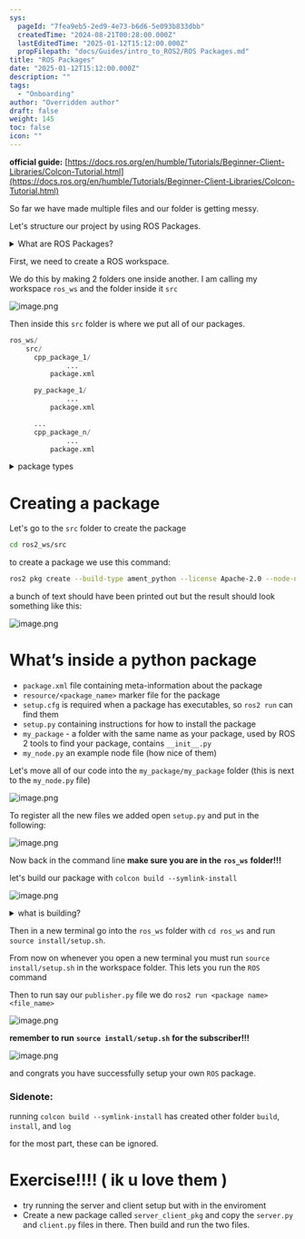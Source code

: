 ```yaml
---
sys:
  pageId: "7fea9eb5-2ed9-4e73-b6d6-5e093b833dbb"
  createdTime: "2024-08-21T00:28:00.000Z"
  lastEditedTime: "2025-01-12T15:12:00.000Z"
  propFilepath: "docs/Guides/intro_to_ROS2/ROS Packages.md"
title: "ROS Packages"
date: "2025-01-12T15:12:00.000Z"
description: ""
tags:
  - "Onboarding"
author: "Overridden author"
draft: false
weight: 145
toc: false
icon: ""
---
```


**official guide:** [https://docs.ros.org/en/humble/Tutorials/Beginner-Client-Libraries/Colcon-Tutorial.html](https://docs.ros.org/en/humble/Tutorials/Beginner-Client-Libraries/Colcon-Tutorial.html)

So far we have made multiple files and our folder is getting messy.

Let's structure our project by using ROS Packages.

<details>

<summary>What are ROS Packages?</summary>

ROS Packages are, as the name implies, packages of code that are highly sharable between ROS developers.

They consist of a folder, `package.xml` file, and source code

```python
      cpp_package_1/
		      ... imagine much code files here ..
          package.xml
```

</details>

First, we need to create a ROS workspace.

We do this by making 2 folders one inside another. I am calling my workspace `ros_ws` and the folder inside it `src`

![image.png](https://prod-files-secure.s3.us-west-2.amazonaws.com/d518164a-d88e-44d1-a4ee-3adb3bd8bce0/70706947-fd18-4537-a67b-e12946812d31/image.png?X-Amz-Algorithm=AWS4-HMAC-SHA256&X-Amz-Content-Sha256=UNSIGNED-PAYLOAD&X-Amz-Credential=ASIAZI2LB466ZU522TOD%2F20250316%2Fus-west-2%2Fs3%2Faws4_request&X-Amz-Date=20250316T200758Z&X-Amz-Expires=3600&X-Amz-Security-Token=IQoJb3JpZ2luX2VjENz%2F%2F%2F%2F%2F%2F%2F%2F%2F%2FwEaCXVzLXdlc3QtMiJIMEYCIQCbC36UcE75hLgZnNCnxgggJWykgyry%2B1UabO%2FZLjnmeAIhAOPSjU00LFkZeBPP50FZ6Esvqy63tiEMOPlH2WsB%2BvxcKv8DCDUQABoMNjM3NDIzMTgzODA1IgxS93xAFxwDQp%2Fdx4Mq3APEYk1AEuGImxye9uuSet%2FufQ9xEDf1deCvHmstaYG06tABP4TM4%2BF5MZ0jnbmLdqXxyINwhrXdMbsg5NUSVq2b2KGqTeF9ebnqhu5EGXDcHwHayuZx%2FknMPdV5B6VmspIZsbwJIdZkcAebA6zOePIHlRV4ymAKotQeEhiWThvRUsKZPlkU5xrSbGpvyyeYRbCv9cEdr8lkkeJrFnOJWKo7QQ17DxDEJAhvSYzykM13Xb01ziDfULTm3XebCCCnmMs5ywzrXhJAarWOx6%2Br58N1rV3SuzC3JDIVvAoLYO2aj93R9zq%2FVxkMpv%2FvUhmoRFDOVtaN%2Fl936%2FJ7W1pJ8C7GsR43f8ziquSMis7gxs1f4EwGuXjxy4hsiMIXUuXTLOgK4fdX7z%2FC5UM6BZojA%2BY2VIHmnEAvf%2F885CTVACTWhPH%2FXhhRctWGWqR2k3NmLec3i4ibCAB%2FkTSZ5WBCzTdJlXgnRY1ITtc%2FuJKEQReRvkr%2Fl9cEkGGaW0hqrIF3c6w%2FstIW9WE48vBWZNrNaCLgcUQrviJhvao%2FB66DCRdlIZKL2c2FknAUySFha%2F4s6pCzRyqnNO%2B1CPzNf728EhDB5giFyH47gFDi20U%2FpoFVjnQO1kEqkbBX3c0KqTCZ3Ny%2BBjqkAb%2FbMq2SI73thBXmUXqRy9JPwFXGRNEdSHf67piu5znBG8ciKXbGLCknucejLiN9uCXyADkq4WEcxLBjIScZGdoerSYlKdN4M13Gzq%2F5OlnDPJJ41FV3wef75Oy278XHeSUyo3XQWmdwO%2FVZWb4vIsN16kU4wAAExQsTT2aFNJqDcB4ARgw3NOmjxWfQ7KBamizLcA3tkUJfiyOoVTYhuxZNp8xu&X-Amz-Signature=3716bee1737efde1e79254e00e3c4642911884ec37fbf01bbc02f825f18d9972&X-Amz-SignedHeaders=host&x-id=GetObject)

Then inside this `src` folder is where we put all of our packages.

```python
ros_ws/
    src/
      cpp_package_1/
		      ...
          package.xml

      py_package_1/
		      ...
          package.xml

      ...
      cpp_package_n/
		      ...
          package.xml

```

<details>

<summary>package types</summary>

packages can be either `C++` or python.

the intern file structure is different for each but for this guide we will stick to creating python packages

</details>

# Creating a package

Let's go to the `src` folder to create the package

```bash
cd ros2_ws/src
```

to create a package we use this command:

```bash
ros2 pkg create --build-type ament_python --license Apache-2.0 --node-name my_node my_package
```

a bunch of text should have been printed out but the result should look something like this:

![image.png](https://prod-files-secure.s3.us-west-2.amazonaws.com/d518164a-d88e-44d1-a4ee-3adb3bd8bce0/e6cf1e3f-8512-4a3e-b131-079f800bf3e8/image.png?X-Amz-Algorithm=AWS4-HMAC-SHA256&X-Amz-Content-Sha256=UNSIGNED-PAYLOAD&X-Amz-Credential=ASIAZI2LB466ZU522TOD%2F20250316%2Fus-west-2%2Fs3%2Faws4_request&X-Amz-Date=20250316T200758Z&X-Amz-Expires=3600&X-Amz-Security-Token=IQoJb3JpZ2luX2VjENz%2F%2F%2F%2F%2F%2F%2F%2F%2F%2FwEaCXVzLXdlc3QtMiJIMEYCIQCbC36UcE75hLgZnNCnxgggJWykgyry%2B1UabO%2FZLjnmeAIhAOPSjU00LFkZeBPP50FZ6Esvqy63tiEMOPlH2WsB%2BvxcKv8DCDUQABoMNjM3NDIzMTgzODA1IgxS93xAFxwDQp%2Fdx4Mq3APEYk1AEuGImxye9uuSet%2FufQ9xEDf1deCvHmstaYG06tABP4TM4%2BF5MZ0jnbmLdqXxyINwhrXdMbsg5NUSVq2b2KGqTeF9ebnqhu5EGXDcHwHayuZx%2FknMPdV5B6VmspIZsbwJIdZkcAebA6zOePIHlRV4ymAKotQeEhiWThvRUsKZPlkU5xrSbGpvyyeYRbCv9cEdr8lkkeJrFnOJWKo7QQ17DxDEJAhvSYzykM13Xb01ziDfULTm3XebCCCnmMs5ywzrXhJAarWOx6%2Br58N1rV3SuzC3JDIVvAoLYO2aj93R9zq%2FVxkMpv%2FvUhmoRFDOVtaN%2Fl936%2FJ7W1pJ8C7GsR43f8ziquSMis7gxs1f4EwGuXjxy4hsiMIXUuXTLOgK4fdX7z%2FC5UM6BZojA%2BY2VIHmnEAvf%2F885CTVACTWhPH%2FXhhRctWGWqR2k3NmLec3i4ibCAB%2FkTSZ5WBCzTdJlXgnRY1ITtc%2FuJKEQReRvkr%2Fl9cEkGGaW0hqrIF3c6w%2FstIW9WE48vBWZNrNaCLgcUQrviJhvao%2FB66DCRdlIZKL2c2FknAUySFha%2F4s6pCzRyqnNO%2B1CPzNf728EhDB5giFyH47gFDi20U%2FpoFVjnQO1kEqkbBX3c0KqTCZ3Ny%2BBjqkAb%2FbMq2SI73thBXmUXqRy9JPwFXGRNEdSHf67piu5znBG8ciKXbGLCknucejLiN9uCXyADkq4WEcxLBjIScZGdoerSYlKdN4M13Gzq%2F5OlnDPJJ41FV3wef75Oy278XHeSUyo3XQWmdwO%2FVZWb4vIsN16kU4wAAExQsTT2aFNJqDcB4ARgw3NOmjxWfQ7KBamizLcA3tkUJfiyOoVTYhuxZNp8xu&X-Amz-Signature=1f4114c4f2bfe56aaa4e81ccacef70a7ccb4acf0bc48660becbc1d40b827b98b&X-Amz-SignedHeaders=host&x-id=GetObject)

# What’s inside a python package

- `package.xml` file containing meta-information about the package
- `resource/<package_name>` marker file for the package
- `setup.cfg` is required when a package has executables, so `ros2 run` can find them
- `setup.py` containing instructions for how to install the package
- `my_package` - a folder with the same name as your package, used by ROS 2 tools to find your package, contains `__init__.py`
- `my_node.py` an example node file (how nice of them)

Let's move all of our code into the `my_package/my_package` folder (this is next to the `my_node.py` file)

![image.png](https://prod-files-secure.s3.us-west-2.amazonaws.com/d518164a-d88e-44d1-a4ee-3adb3bd8bce0/9ce58f11-0da9-4d3e-b86d-506a9685d378/image.png?X-Amz-Algorithm=AWS4-HMAC-SHA256&X-Amz-Content-Sha256=UNSIGNED-PAYLOAD&X-Amz-Credential=ASIAZI2LB466ZU522TOD%2F20250316%2Fus-west-2%2Fs3%2Faws4_request&X-Amz-Date=20250316T200758Z&X-Amz-Expires=3600&X-Amz-Security-Token=IQoJb3JpZ2luX2VjENz%2F%2F%2F%2F%2F%2F%2F%2F%2F%2FwEaCXVzLXdlc3QtMiJIMEYCIQCbC36UcE75hLgZnNCnxgggJWykgyry%2B1UabO%2FZLjnmeAIhAOPSjU00LFkZeBPP50FZ6Esvqy63tiEMOPlH2WsB%2BvxcKv8DCDUQABoMNjM3NDIzMTgzODA1IgxS93xAFxwDQp%2Fdx4Mq3APEYk1AEuGImxye9uuSet%2FufQ9xEDf1deCvHmstaYG06tABP4TM4%2BF5MZ0jnbmLdqXxyINwhrXdMbsg5NUSVq2b2KGqTeF9ebnqhu5EGXDcHwHayuZx%2FknMPdV5B6VmspIZsbwJIdZkcAebA6zOePIHlRV4ymAKotQeEhiWThvRUsKZPlkU5xrSbGpvyyeYRbCv9cEdr8lkkeJrFnOJWKo7QQ17DxDEJAhvSYzykM13Xb01ziDfULTm3XebCCCnmMs5ywzrXhJAarWOx6%2Br58N1rV3SuzC3JDIVvAoLYO2aj93R9zq%2FVxkMpv%2FvUhmoRFDOVtaN%2Fl936%2FJ7W1pJ8C7GsR43f8ziquSMis7gxs1f4EwGuXjxy4hsiMIXUuXTLOgK4fdX7z%2FC5UM6BZojA%2BY2VIHmnEAvf%2F885CTVACTWhPH%2FXhhRctWGWqR2k3NmLec3i4ibCAB%2FkTSZ5WBCzTdJlXgnRY1ITtc%2FuJKEQReRvkr%2Fl9cEkGGaW0hqrIF3c6w%2FstIW9WE48vBWZNrNaCLgcUQrviJhvao%2FB66DCRdlIZKL2c2FknAUySFha%2F4s6pCzRyqnNO%2B1CPzNf728EhDB5giFyH47gFDi20U%2FpoFVjnQO1kEqkbBX3c0KqTCZ3Ny%2BBjqkAb%2FbMq2SI73thBXmUXqRy9JPwFXGRNEdSHf67piu5znBG8ciKXbGLCknucejLiN9uCXyADkq4WEcxLBjIScZGdoerSYlKdN4M13Gzq%2F5OlnDPJJ41FV3wef75Oy278XHeSUyo3XQWmdwO%2FVZWb4vIsN16kU4wAAExQsTT2aFNJqDcB4ARgw3NOmjxWfQ7KBamizLcA3tkUJfiyOoVTYhuxZNp8xu&X-Amz-Signature=14ef6ecb999cdcf91ad5803a1037123bf7b2bd81760c9846229ab1a1ba5adffb&X-Amz-SignedHeaders=host&x-id=GetObject)

To register all the new files we added open `setup.py` and put in the following:

![image.png](https://prod-files-secure.s3.us-west-2.amazonaws.com/d518164a-d88e-44d1-a4ee-3adb3bd8bce0/1cd7c262-4cae-4496-9d75-c178537d24a2/image.png?X-Amz-Algorithm=AWS4-HMAC-SHA256&X-Amz-Content-Sha256=UNSIGNED-PAYLOAD&X-Amz-Credential=ASIAZI2LB466ZU522TOD%2F20250316%2Fus-west-2%2Fs3%2Faws4_request&X-Amz-Date=20250316T200758Z&X-Amz-Expires=3600&X-Amz-Security-Token=IQoJb3JpZ2luX2VjENz%2F%2F%2F%2F%2F%2F%2F%2F%2F%2FwEaCXVzLXdlc3QtMiJIMEYCIQCbC36UcE75hLgZnNCnxgggJWykgyry%2B1UabO%2FZLjnmeAIhAOPSjU00LFkZeBPP50FZ6Esvqy63tiEMOPlH2WsB%2BvxcKv8DCDUQABoMNjM3NDIzMTgzODA1IgxS93xAFxwDQp%2Fdx4Mq3APEYk1AEuGImxye9uuSet%2FufQ9xEDf1deCvHmstaYG06tABP4TM4%2BF5MZ0jnbmLdqXxyINwhrXdMbsg5NUSVq2b2KGqTeF9ebnqhu5EGXDcHwHayuZx%2FknMPdV5B6VmspIZsbwJIdZkcAebA6zOePIHlRV4ymAKotQeEhiWThvRUsKZPlkU5xrSbGpvyyeYRbCv9cEdr8lkkeJrFnOJWKo7QQ17DxDEJAhvSYzykM13Xb01ziDfULTm3XebCCCnmMs5ywzrXhJAarWOx6%2Br58N1rV3SuzC3JDIVvAoLYO2aj93R9zq%2FVxkMpv%2FvUhmoRFDOVtaN%2Fl936%2FJ7W1pJ8C7GsR43f8ziquSMis7gxs1f4EwGuXjxy4hsiMIXUuXTLOgK4fdX7z%2FC5UM6BZojA%2BY2VIHmnEAvf%2F885CTVACTWhPH%2FXhhRctWGWqR2k3NmLec3i4ibCAB%2FkTSZ5WBCzTdJlXgnRY1ITtc%2FuJKEQReRvkr%2Fl9cEkGGaW0hqrIF3c6w%2FstIW9WE48vBWZNrNaCLgcUQrviJhvao%2FB66DCRdlIZKL2c2FknAUySFha%2F4s6pCzRyqnNO%2B1CPzNf728EhDB5giFyH47gFDi20U%2FpoFVjnQO1kEqkbBX3c0KqTCZ3Ny%2BBjqkAb%2FbMq2SI73thBXmUXqRy9JPwFXGRNEdSHf67piu5znBG8ciKXbGLCknucejLiN9uCXyADkq4WEcxLBjIScZGdoerSYlKdN4M13Gzq%2F5OlnDPJJ41FV3wef75Oy278XHeSUyo3XQWmdwO%2FVZWb4vIsN16kU4wAAExQsTT2aFNJqDcB4ARgw3NOmjxWfQ7KBamizLcA3tkUJfiyOoVTYhuxZNp8xu&X-Amz-Signature=73e7b1db5de676de3960a9f57b7d8e9f35668d460ce3f069276b819113a303b1&X-Amz-SignedHeaders=host&x-id=GetObject)

Now back in the command line **make sure you are in the** **`ros_ws`** **folder!!!**

let's build our package with `colcon build --symlink-install`

![image.png](https://prod-files-secure.s3.us-west-2.amazonaws.com/d518164a-d88e-44d1-a4ee-3adb3bd8bce0/2f2a0d27-b173-48fd-b189-5f5c0ce65619/image.png?X-Amz-Algorithm=AWS4-HMAC-SHA256&X-Amz-Content-Sha256=UNSIGNED-PAYLOAD&X-Amz-Credential=ASIAZI2LB466ZU522TOD%2F20250316%2Fus-west-2%2Fs3%2Faws4_request&X-Amz-Date=20250316T200758Z&X-Amz-Expires=3600&X-Amz-Security-Token=IQoJb3JpZ2luX2VjENz%2F%2F%2F%2F%2F%2F%2F%2F%2F%2FwEaCXVzLXdlc3QtMiJIMEYCIQCbC36UcE75hLgZnNCnxgggJWykgyry%2B1UabO%2FZLjnmeAIhAOPSjU00LFkZeBPP50FZ6Esvqy63tiEMOPlH2WsB%2BvxcKv8DCDUQABoMNjM3NDIzMTgzODA1IgxS93xAFxwDQp%2Fdx4Mq3APEYk1AEuGImxye9uuSet%2FufQ9xEDf1deCvHmstaYG06tABP4TM4%2BF5MZ0jnbmLdqXxyINwhrXdMbsg5NUSVq2b2KGqTeF9ebnqhu5EGXDcHwHayuZx%2FknMPdV5B6VmspIZsbwJIdZkcAebA6zOePIHlRV4ymAKotQeEhiWThvRUsKZPlkU5xrSbGpvyyeYRbCv9cEdr8lkkeJrFnOJWKo7QQ17DxDEJAhvSYzykM13Xb01ziDfULTm3XebCCCnmMs5ywzrXhJAarWOx6%2Br58N1rV3SuzC3JDIVvAoLYO2aj93R9zq%2FVxkMpv%2FvUhmoRFDOVtaN%2Fl936%2FJ7W1pJ8C7GsR43f8ziquSMis7gxs1f4EwGuXjxy4hsiMIXUuXTLOgK4fdX7z%2FC5UM6BZojA%2BY2VIHmnEAvf%2F885CTVACTWhPH%2FXhhRctWGWqR2k3NmLec3i4ibCAB%2FkTSZ5WBCzTdJlXgnRY1ITtc%2FuJKEQReRvkr%2Fl9cEkGGaW0hqrIF3c6w%2FstIW9WE48vBWZNrNaCLgcUQrviJhvao%2FB66DCRdlIZKL2c2FknAUySFha%2F4s6pCzRyqnNO%2B1CPzNf728EhDB5giFyH47gFDi20U%2FpoFVjnQO1kEqkbBX3c0KqTCZ3Ny%2BBjqkAb%2FbMq2SI73thBXmUXqRy9JPwFXGRNEdSHf67piu5znBG8ciKXbGLCknucejLiN9uCXyADkq4WEcxLBjIScZGdoerSYlKdN4M13Gzq%2F5OlnDPJJ41FV3wef75Oy278XHeSUyo3XQWmdwO%2FVZWb4vIsN16kU4wAAExQsTT2aFNJqDcB4ARgw3NOmjxWfQ7KBamizLcA3tkUJfiyOoVTYhuxZNp8xu&X-Amz-Signature=aa884c52277ae590541082916fa22d6644634454846109a26ec52e61fe1d8859&X-Amz-SignedHeaders=host&x-id=GetObject)

<details>

<summary>what is building?</summary>

if you are a CS major at Rose-Hulman you will learn the answer to this in CSSE132

but TLDR; is it combines all the code files into one program that can be run easily 

</details>

Then in a new terminal go into the `ros_ws` folder with `cd ros_ws` and run `source install/setup.sh`. 

From now on whenever you open a new terminal you must run `source install/setup.sh` in the workspace folder. This lets you run the `ROS` command

Then to run say our `publisher.py` file we do `ros2 run <package name> <file_name>`

![image.png](https://prod-files-secure.s3.us-west-2.amazonaws.com/d518164a-d88e-44d1-a4ee-3adb3bd8bce0/4f4b1219-3a44-4632-aa0a-ce3471699f59/image.png?X-Amz-Algorithm=AWS4-HMAC-SHA256&X-Amz-Content-Sha256=UNSIGNED-PAYLOAD&X-Amz-Credential=ASIAZI2LB466ZU522TOD%2F20250316%2Fus-west-2%2Fs3%2Faws4_request&X-Amz-Date=20250316T200758Z&X-Amz-Expires=3600&X-Amz-Security-Token=IQoJb3JpZ2luX2VjENz%2F%2F%2F%2F%2F%2F%2F%2F%2F%2FwEaCXVzLXdlc3QtMiJIMEYCIQCbC36UcE75hLgZnNCnxgggJWykgyry%2B1UabO%2FZLjnmeAIhAOPSjU00LFkZeBPP50FZ6Esvqy63tiEMOPlH2WsB%2BvxcKv8DCDUQABoMNjM3NDIzMTgzODA1IgxS93xAFxwDQp%2Fdx4Mq3APEYk1AEuGImxye9uuSet%2FufQ9xEDf1deCvHmstaYG06tABP4TM4%2BF5MZ0jnbmLdqXxyINwhrXdMbsg5NUSVq2b2KGqTeF9ebnqhu5EGXDcHwHayuZx%2FknMPdV5B6VmspIZsbwJIdZkcAebA6zOePIHlRV4ymAKotQeEhiWThvRUsKZPlkU5xrSbGpvyyeYRbCv9cEdr8lkkeJrFnOJWKo7QQ17DxDEJAhvSYzykM13Xb01ziDfULTm3XebCCCnmMs5ywzrXhJAarWOx6%2Br58N1rV3SuzC3JDIVvAoLYO2aj93R9zq%2FVxkMpv%2FvUhmoRFDOVtaN%2Fl936%2FJ7W1pJ8C7GsR43f8ziquSMis7gxs1f4EwGuXjxy4hsiMIXUuXTLOgK4fdX7z%2FC5UM6BZojA%2BY2VIHmnEAvf%2F885CTVACTWhPH%2FXhhRctWGWqR2k3NmLec3i4ibCAB%2FkTSZ5WBCzTdJlXgnRY1ITtc%2FuJKEQReRvkr%2Fl9cEkGGaW0hqrIF3c6w%2FstIW9WE48vBWZNrNaCLgcUQrviJhvao%2FB66DCRdlIZKL2c2FknAUySFha%2F4s6pCzRyqnNO%2B1CPzNf728EhDB5giFyH47gFDi20U%2FpoFVjnQO1kEqkbBX3c0KqTCZ3Ny%2BBjqkAb%2FbMq2SI73thBXmUXqRy9JPwFXGRNEdSHf67piu5znBG8ciKXbGLCknucejLiN9uCXyADkq4WEcxLBjIScZGdoerSYlKdN4M13Gzq%2F5OlnDPJJ41FV3wef75Oy278XHeSUyo3XQWmdwO%2FVZWb4vIsN16kU4wAAExQsTT2aFNJqDcB4ARgw3NOmjxWfQ7KBamizLcA3tkUJfiyOoVTYhuxZNp8xu&X-Amz-Signature=3bc7cd4dd92d577103b0cd6e42fc95aa4eb819d702c3d2128fd88cb9423aacec&X-Amz-SignedHeaders=host&x-id=GetObject)

**remember to run** **`source install/setup.sh`** **for the subscriber!!!**

![image.png](https://prod-files-secure.s3.us-west-2.amazonaws.com/d518164a-d88e-44d1-a4ee-3adb3bd8bce0/02121119-dad4-49ec-8356-c956108b4243/image.png?X-Amz-Algorithm=AWS4-HMAC-SHA256&X-Amz-Content-Sha256=UNSIGNED-PAYLOAD&X-Amz-Credential=ASIAZI2LB466ZU522TOD%2F20250316%2Fus-west-2%2Fs3%2Faws4_request&X-Amz-Date=20250316T200758Z&X-Amz-Expires=3600&X-Amz-Security-Token=IQoJb3JpZ2luX2VjENz%2F%2F%2F%2F%2F%2F%2F%2F%2F%2FwEaCXVzLXdlc3QtMiJIMEYCIQCbC36UcE75hLgZnNCnxgggJWykgyry%2B1UabO%2FZLjnmeAIhAOPSjU00LFkZeBPP50FZ6Esvqy63tiEMOPlH2WsB%2BvxcKv8DCDUQABoMNjM3NDIzMTgzODA1IgxS93xAFxwDQp%2Fdx4Mq3APEYk1AEuGImxye9uuSet%2FufQ9xEDf1deCvHmstaYG06tABP4TM4%2BF5MZ0jnbmLdqXxyINwhrXdMbsg5NUSVq2b2KGqTeF9ebnqhu5EGXDcHwHayuZx%2FknMPdV5B6VmspIZsbwJIdZkcAebA6zOePIHlRV4ymAKotQeEhiWThvRUsKZPlkU5xrSbGpvyyeYRbCv9cEdr8lkkeJrFnOJWKo7QQ17DxDEJAhvSYzykM13Xb01ziDfULTm3XebCCCnmMs5ywzrXhJAarWOx6%2Br58N1rV3SuzC3JDIVvAoLYO2aj93R9zq%2FVxkMpv%2FvUhmoRFDOVtaN%2Fl936%2FJ7W1pJ8C7GsR43f8ziquSMis7gxs1f4EwGuXjxy4hsiMIXUuXTLOgK4fdX7z%2FC5UM6BZojA%2BY2VIHmnEAvf%2F885CTVACTWhPH%2FXhhRctWGWqR2k3NmLec3i4ibCAB%2FkTSZ5WBCzTdJlXgnRY1ITtc%2FuJKEQReRvkr%2Fl9cEkGGaW0hqrIF3c6w%2FstIW9WE48vBWZNrNaCLgcUQrviJhvao%2FB66DCRdlIZKL2c2FknAUySFha%2F4s6pCzRyqnNO%2B1CPzNf728EhDB5giFyH47gFDi20U%2FpoFVjnQO1kEqkbBX3c0KqTCZ3Ny%2BBjqkAb%2FbMq2SI73thBXmUXqRy9JPwFXGRNEdSHf67piu5znBG8ciKXbGLCknucejLiN9uCXyADkq4WEcxLBjIScZGdoerSYlKdN4M13Gzq%2F5OlnDPJJ41FV3wef75Oy278XHeSUyo3XQWmdwO%2FVZWb4vIsN16kU4wAAExQsTT2aFNJqDcB4ARgw3NOmjxWfQ7KBamizLcA3tkUJfiyOoVTYhuxZNp8xu&X-Amz-Signature=6cf2981370517a99bfa236a27e541a20a5159b18146c60ebcb1a8b2cfa6e4007&X-Amz-SignedHeaders=host&x-id=GetObject)

and congrats you have successfully setup your own `ROS` package.

### Sidenote:

running `colcon build --symlink-install` has created other folder `build`, `install`, and `log`

for the most part, these can be ignored.

# Exercise!!!! ( ik u love them )

- try running the server and client setup but with in the enviroment
- Create a new package called `server_client_pkg` and copy the `server.py` and `client.py` files in there. Then build and run the two files.
